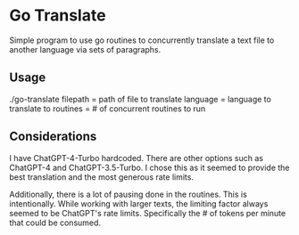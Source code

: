 # Go Translate
Simple program to use go routines to concurrently translate a text file to another language via sets of paragraphs. 

## Usage
./go-translate <filepath> <language> <routines>
filepath = path of file to translate
language = language to translate to
routines = # of concurrent routines to run

## Considerations
I have ChatGPT-4-Turbo hardcoded.  There are other options such as ChatGPT-4 and ChatGPT-3.5-Turbo.  I chose this as it seemed to provide the best translation and the most generous rate limits.

Additionally, there is a lot of pausing done in the routines.  This is intentionally.  While working with larger texts, the limiting factor always seemed to be ChatGPT's rate limits.  Specifically the # of tokens per minute that could be consumed.  